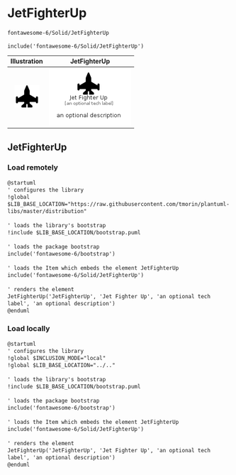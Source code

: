 # JetFighterUp


```text
fontawesome-6/Solid/JetFighterUp
```

```text
include('fontawesome-6/Solid/JetFighterUp')
```



| Illustration | JetFighterUp |
| :---: | :---: |
| ![illustration for Illustration](../../fontawesome-6/Solid/JetFighterUp.png) | ![illustration for JetFighterUp](../../fontawesome-6/Solid/JetFighterUp.Local.png) |




## JetFighterUp

### Load remotely
```plantuml
@startuml
' configures the library
!global $LIB_BASE_LOCATION="https://raw.githubusercontent.com/tmorin/plantuml-libs/master/distribution"

' loads the library's bootstrap
!include $LIB_BASE_LOCATION/bootstrap.puml

' loads the package bootstrap
include('fontawesome-6/bootstrap')

' loads the Item which embeds the element JetFighterUp
include('fontawesome-6/Solid/JetFighterUp')

' renders the element
JetFighterUp('JetFighterUp', 'Jet Fighter Up', 'an optional tech label', 'an optional description')
@enduml
```

### Load locally
```plantuml
@startuml
' configures the library
!global $INCLUSION_MODE="local"
!global $LIB_BASE_LOCATION="../.."

' loads the library's bootstrap
!include $LIB_BASE_LOCATION/bootstrap.puml

' loads the package bootstrap
include('fontawesome-6/bootstrap')

' loads the Item which embeds the element JetFighterUp
include('fontawesome-6/Solid/JetFighterUp')

' renders the element
JetFighterUp('JetFighterUp', 'Jet Fighter Up', 'an optional tech label', 'an optional description')
@enduml
```

